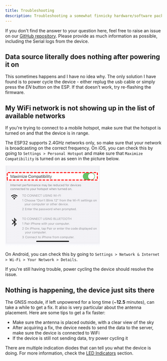 ```yaml
---
title: Troubleshooting
description: Troubleshooting a somewhat finnicky hardware/software package
---
```


If you don't find the answer to your question here, feel free to raise an issue on our [GitHub repository](https://github.com/Pzdrs/BP-firmware/issues). Please provide as much information as possible, including the Serial logs from the device.

## Data source literally does nothing after powering it on

This sometimes happens and I have no idea why. The only solution I have found is to power cycle the device - either replug the usb cable or simply press the *EN* button on the ESP. If that doesn't work, try re-flashing the firmware.

## My WiFi network is not showing up in the list of available networks

If you're trying to connect to a mobile hotspot, make sure that the hotspot is turned on and that the device is in range. 

The ESP32 supports 2.4GHz networks only, so make sure that your network is broadcasting on the correct frequency. On iOS, you can check this by going to `Settings > Personal Hotspot` and make sure that `Maximize Compatibility` is turned on as seen in the picture below.

![alt text](../../assets/maximize-compatibility.png)

On Android, you can check this by going to `Settings > Network & Internet > Wi-Fi > Your Network > Details`.

If you're still having trouble, power cycling the device should resolve the issue.

## Nothing is happening, the device just sits there

The GNSS module, if left unpowered for a long time (~**12.5** minutes), can take a while to get a fix. It also is very particular about the antenna placement. Here are some tips to get a fix faster:

- Make sure the antenna is placed outside, with a clear view of the sky
- After acquiring a fix, the device needs to send the data to the server, make sure the device is connected to WiFi
- If the device is still not sending data, try power cycling it

There are multiple indication diodes that can tell you what the device is doing. For more information, check the [LED Indicators](../construction/index.md#leds) section.
